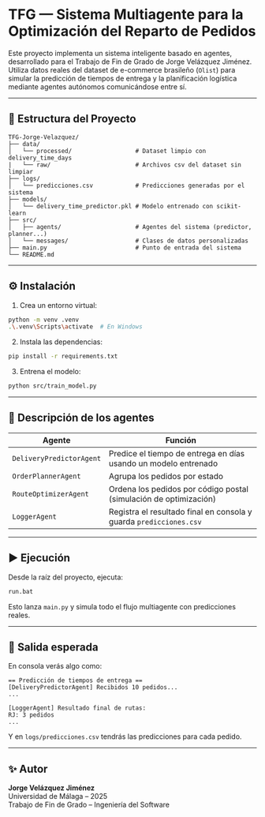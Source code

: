 
# TFG — Sistema Multiagente para la Optimización del Reparto de Pedidos

Este proyecto implementa un sistema inteligente basado en agentes, desarrollado para el Trabajo de Fin de Grado de Jorge Velázquez Jiménez. Utiliza datos reales del dataset de e-commerce brasileño (`Olist`) para simular la predicción de tiempos de entrega y la planificación logística mediante agentes autónomos comunicándose entre sí.

---

## 🚀 Estructura del Proyecto

```
TFG-Jorge-Velazquez/
├── data/
│   └── processed/                  # Dataset limpio con delivery_time_days
|   └── raw/                        # Archivos csv del dataset sin limpiar
├── logs/
│   └── predicciones.csv            # Predicciones generadas por el sistema
├── models/
│   └── delivery_time_predictor.pkl # Modelo entrenado con scikit-learn
├── src/
│   ├── agents/                     # Agentes del sistema (predictor, planner...)
│   └── messages/                   # Clases de datos personalizadas
├── main.py                         # Punto de entrada del sistema
└── README.md
```

---

## ⚙️ Instalación

1. Crea un entorno virtual:

```bash
python -m venv .venv
.\.venv\Scripts\activate  # En Windows
```

2. Instala las dependencias:

```bash
pip install -r requirements.txt
```

3. Entrena el modelo:

```bash
python src/train_model.py
```

---

## 🧠 Descripción de los agentes

| Agente                  | Función                                                                 |
|------------------------|-------------------------------------------------------------------------|
| `DeliveryPredictorAgent` | Predice el tiempo de entrega en días usando un modelo entrenado       |
| `OrderPlannerAgent`     | Agrupa los pedidos por estado                                           |
| `RouteOptimizerAgent`   | Ordena los pedidos por código postal (simulación de optimización)       |
| `LoggerAgent`           | Registra el resultado final en consola y guarda `predicciones.csv`      |

---

## ▶️ Ejecución

Desde la raíz del proyecto, ejecuta:

```bash
run.bat
```

Esto lanza `main.py` y simula todo el flujo multiagente con predicciones reales.

---

## 📄 Salida esperada

En consola verás algo como:

```
== Predicción de tiempos de entrega ==
[DeliveryPredictorAgent] Recibidos 10 pedidos...
...

[LoggerAgent] Resultado final de rutas:
RJ: 3 pedidos
...
```

Y en `logs/predicciones.csv` tendrás las predicciones para cada pedido.

---

## ✨ Autor

**Jorge Velázquez Jiménez**  
Universidad de Málaga – 2025  
Trabajo de Fin de Grado – Ingeniería del Software
